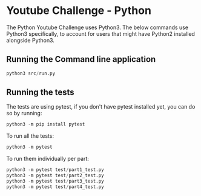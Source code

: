 # Youtube Challenge - Python
The Python Youtube Challenge uses Python3. The below commands use Python3 specifically, to account for users that might have Python2 installed alongside Python3.

## Running the Command line application
```py
python3 src/run.py
```

## Running the tests
The tests are using pytest, if you don't have pytest installed yet, you can do so by running:
```py
python3 -m pip install pytest
```

To run all the tests:
```py
python3 -m pytest
```

To run them individually per part:
```py
python3 -m pytest test/part1_test.py
python3 -m pytest test/part2_test.py
python3 -m pytest test/part3_test.py
python3 -m pytest test/part4_test.py
```
